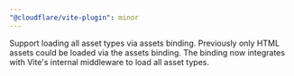 ```yaml
---
"@cloudflare/vite-plugin": minor
---
```


Support loading all asset types via assets binding. Previously only HTML assets could be loaded via the assets binding. The binding now integrates with Vite's internal middleware to load all asset types.
